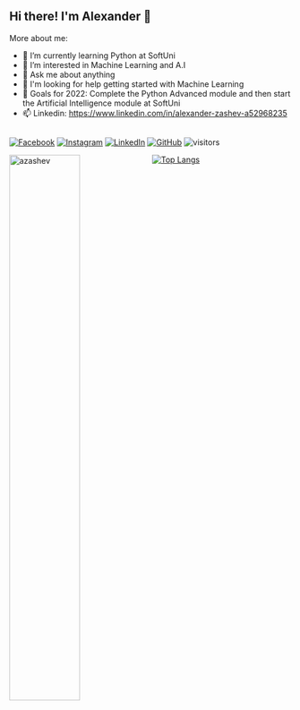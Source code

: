 ## Hi there! I'm Alexander 👋

More about me:
- 🌱 I’m currently learning Python at SoftUni
- 🤖 I’m interested in Machine Learning and A.I
- 💬 Ask me about anything
- 🤔 I'm looking for help getting started with Machine Learning
- 🚀 Goals for 2022: Complete the Python Advanced module and then start the Artificial Intelligence module at SoftUni
- 📫 Linkedin: https://www.linkedin.com/in/alexander-zashev-a52968235
##
[![Facebook](https://img.shields.io/badge/-Facebook-00B2FF?style=flat-square&logo=Facebook&logoColor=white)](https://www.facebook.com/azashev/)
[![Instagram](https://img.shields.io/badge/-Instagram-e4405f?style=flat-square&logo=Instagram&logoColor=white)](https://www.instagram.com/aleksander.zashev/) 
[![LinkedIn](https://img.shields.io/badge/-LinkedIn-0e76a8?style=flat-square&logo=Linkedin&logoColor=white)](https://www.linkedin.com/in/alexander-zashev-a52968235/) 
[![GitHub](https://img.shields.io/badge/-Github-000000?style=flat-square&logo=Github&logoColor=white)](https://github.com/azashev)
![visitors](https://visitor-badge.glitch.me/badge?page_id=azashev)
<p>
  <!-- <summary>:zap: GitHub Stats</summary> -->
  <img align="left" width="50%" src="https://github-readme-stats.vercel.app/api?username=azashev&show_icons=true&title_color=0969da&text_color=0969da&bg_color=ffffff&locale=en" alt="azashev" />
  
[![Top Langs](https://github-readme-stats.vercel.app/api/top-langs/?username=azashev&layout=compact)](https://github.com/azashev/github-readme-stats)
</p>

  
